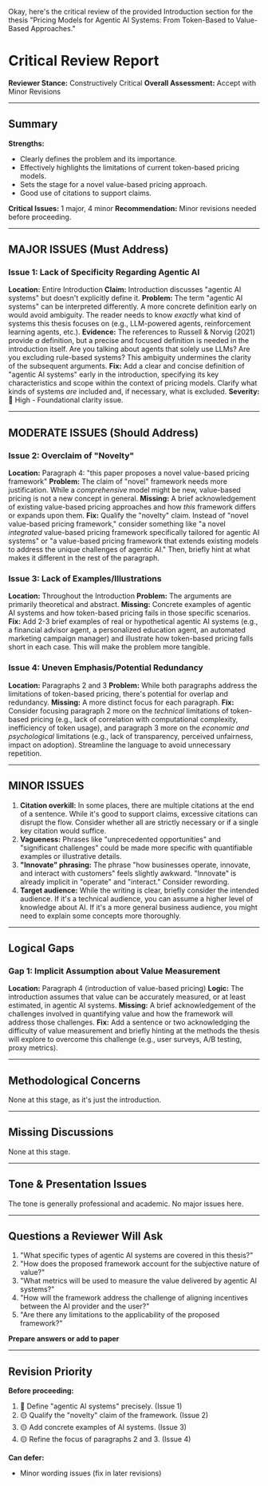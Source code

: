 Okay, here's the critical review of the provided Introduction section for the thesis "Pricing Models for Agentic AI Systems: From Token-Based to Value-Based Approaches."

# Critical Review Report

**Reviewer Stance:** Constructively Critical
**Overall Assessment:** Accept with Minor Revisions

---

## Summary

**Strengths:**
- Clearly defines the problem and its importance.
- Effectively highlights the limitations of current token-based pricing models.
- Sets the stage for a novel value-based pricing approach.
- Good use of citations to support claims.

**Critical Issues:** 1 major, 4 minor
**Recommendation:** Minor revisions needed before proceeding.

---

## MAJOR ISSUES (Must Address)

### Issue 1: Lack of Specificity Regarding Agentic AI
**Location:** Entire Introduction
**Claim:** Introduction discusses "agentic AI systems" but doesn't explicitly define it.
**Problem:** The term "agentic AI systems" can be interpreted differently.  A more concrete definition early on would avoid ambiguity. The reader needs to know *exactly* what kind of systems this thesis focuses on (e.g., LLM-powered agents, reinforcement learning agents, etc.).
**Evidence:** The references to Russell & Norvig (2021) provide *a* definition, but a precise and focused definition is needed in the introduction itself. Are you talking about agents that solely use LLMs? Are you excluding rule-based systems? This ambiguity undermines the clarity of the subsequent arguments.
**Fix:** Add a clear and concise definition of "agentic AI systems" early in the introduction, specifying its key characteristics and scope within the context of pricing models.  Clarify what kinds of systems *are* included and, if necessary, what is excluded.
**Severity:** 🔴 High - Foundational clarity issue.

---

## MODERATE ISSUES (Should Address)

### Issue 2: Overclaim of "Novelty"
**Location:** Paragraph 4: "this paper proposes a novel value-based pricing framework"
**Problem:**  The claim of "novel" framework needs more justification. While a *comprehensive* model might be new, value-based pricing is not a new concept in general.
**Missing:** A brief acknowledgement of existing value-based pricing approaches and how *this* framework differs or expands upon them.
**Fix:** Qualify the "novelty" claim.  Instead of "novel value-based pricing framework," consider something like "a novel *integrated* value-based pricing framework specifically tailored for agentic AI systems" or "a value-based pricing framework that extends existing models to address the unique challenges of agentic AI." Then, briefly hint at what makes it different in the rest of the paragraph.

### Issue 3: Lack of Examples/Illustrations
**Location:** Throughout the Introduction
**Problem:** The arguments are primarily theoretical and abstract.
**Missing:** Concrete examples of agentic AI systems and how token-based pricing fails in those specific scenarios.
**Fix:** Add 2-3 brief examples of real or hypothetical agentic AI systems (e.g., a financial advisor agent, a personalized education agent, an automated marketing campaign manager) and illustrate how token-based pricing falls short in each case. This will make the problem more tangible.

### Issue 4: Uneven Emphasis/Potential Redundancy
**Location:** Paragraphs 2 and 3
**Problem:** While both paragraphs address the limitations of token-based pricing, there's potential for overlap and redundancy.
**Missing:** A more distinct focus for each paragraph.
**Fix:** Consider focusing paragraph 2 more on the *technical* limitations of token-based pricing (e.g., lack of correlation with computational complexity, inefficiency of token usage), and paragraph 3 more on the *economic and psychological* limitations (e.g., lack of transparency, perceived unfairness, impact on adoption). Streamline the language to avoid unnecessary repetition.

---

## MINOR ISSUES

1. **Citation overkill:** In some places, there are multiple citations at the end of a sentence. While it's good to support claims, excessive citations can disrupt the flow. Consider whether all are strictly necessary or if a single key citation would suffice.
2. **Vagueness:** Phrases like "unprecedented opportunities" and "significant challenges" could be made more specific with quantifiable examples or illustrative details.
3. **"Innovate" phrasing:** The phrase "how businesses operate, innovate, and interact with customers" feels slightly awkward.  "Innovate" is already implicit in "operate" and "interact." Consider rewording.
4. **Target audience:** While the writing is clear, briefly consider the intended audience. If it's a technical audience, you can assume a higher level of knowledge about AI. If it's a more general business audience, you might need to explain some concepts more thoroughly.

---

## Logical Gaps

### Gap 1: Implicit Assumption about Value Measurement
**Location:** Paragraph 4 (introduction of value-based pricing)
**Logic:** The introduction assumes that value can be accurately measured, or at least estimated, in agentic AI systems.
**Missing:** A brief acknowledgement of the challenges involved in quantifying value and how the framework will address those challenges.
**Fix:** Add a sentence or two acknowledging the difficulty of value measurement and briefly hinting at the methods the thesis will explore to overcome this challenge (e.g., user surveys, A/B testing, proxy metrics).

---

## Methodological Concerns

None at this stage, as it's just the introduction.

---

## Missing Discussions

None at this stage.

---

## Tone & Presentation Issues

The tone is generally professional and academic. No major issues here.

---

## Questions a Reviewer Will Ask

1. "What specific types of agentic AI systems are covered in this thesis?"
2. "How does the proposed framework account for the subjective nature of value?"
3. "What metrics will be used to measure the value delivered by agentic AI systems?"
4. "How will the framework address the challenge of aligning incentives between the AI provider and the user?"
5. "Are there any limitations to the applicability of the proposed framework?"

**Prepare answers or add to paper**

---

## Revision Priority

**Before proceeding:**
1. 🔴 Define "agentic AI systems" precisely. (Issue 1)
2. 🟡 Qualify the "novelty" claim of the framework. (Issue 2)
3. 🟡 Add concrete examples of AI systems. (Issue 3)
4. 🟡 Refine the focus of paragraphs 2 and 3. (Issue 4)

**Can defer:**
- Minor wording issues (fix in later revisions)

```
